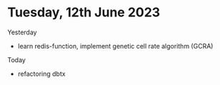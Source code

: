 # Tuesday, 12th June 2023

Yesterday
- learn redis-function, implement genetic cell rate algorithm (GCRA)


Today
- refactoring dbtx
